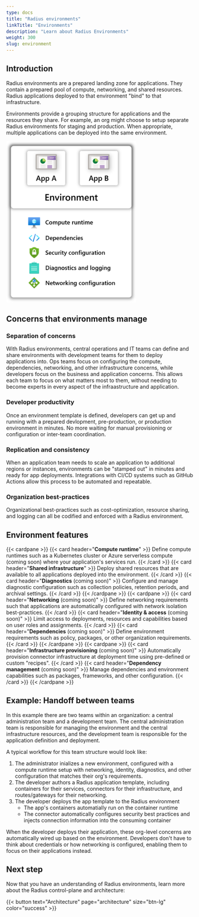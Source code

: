 ```yaml
---
type: docs
title: "Radius environments"
linkTitle: "Environments"
description: "Learn about Radius Environments"
weight: 300
slug: environment
---
```


## Introduction

Radius environments are a prepared landing zone for applications. They contain a prepared pool of compute, networking, and shared resources. Radius applications deployed to that environment "bind" to that infrastructure.

Environments provide a grouping structure for applications and the resources they share. For example, an org might choose to setup separate Radius environments for staging and production. When appropriate, multiple applications can be deployed into the same environment.



<img src="env-with-apps-example.png" alt="Diagram of multiple Radius environments deployed to Azure. One environment contains 1 app, the other environment contains multiple apps." width="350px" />

## Concerns that environments manage

### Separation of concerns

With Radius environments, central operations and IT teams can define and share environments with development teams for them to deploy applications into. Ops teams focus on configuring the compute, dependencies, networking, and other infrastructure concerns, while developers focus on the business and application concerns. This allows each team to focus on what matters most to them, without needing to become experts in every aspect of the infraastructure and application.

### Developer productivity

Once an environment template is defined, developers can get up and running with a prepared devlopment, pre-production, or production environment in minutes. No more waiting for manual provisioning or configuration or inter-team coordination.

### Replication and consistency

When an application team needs to scale an application to additional regions or instances, environments can be "stamped out" in minutes and ready for app deployments. Integrations with CI/CD systems such as GitHub Actions allow this process to be automated and repeatable.

### Organization best-practices

Organizational best-practices such as cost-optimization, resource sharing, and logging can all be codified and enforced with a Radius environment.

## Environment features

{{< cardpane >}}
{{< card header="**Compute runtime**" >}}
Define compute runtimes such as a Kubernetes cluster or Azure serverless compute (coming soon) where your application's services run.
{{< /card >}}
{{< card header="**Shared infrastructure**" >}}
Deploy shared resources that are available to all applications deployed into the environment.
{{< /card >}}
{{< card header="**Diagnostics** (coming soon)" >}}
Configure and manage diagnostic configuration such as collection policies, retention periods, and archival settings.
{{< /card >}}
{{< /cardpane >}}
{{< cardpane >}}
{{< card header="**Networking** (coming soon)" >}}
Define networking requirements such that applications are automatically configured with network isolation best-practices.
{{< /card >}}
{{< card header="**Identity & access** (coming soon)" >}}
Limit access to deployments, resources and capabilities based on user roles and assignments.
{{< /card >}}
{{< card header="**Dependencies** (coming soon)" >}}
Define environment requirements such as policy, packages, or other organization requirements.
{{< /card >}}
{{< /cardpane >}}
{{< cardpane >}}
{{< card header="**Infrastructure provisioning** (coming soon)" >}}
Automatically provision connector infrastructure at deployment time using pre-defined or custom "recipes".
{{< /card >}}
{{< card header="**Dependency management** (coming soon)" >}}
Manage dependencies and environment capabilities such as packages, frameworks, and other configuration.
{{< /card >}}
{{< /cardpane >}}

## Example: Handoff between teams

In this example there are two teams within an organization: a central administration team and a development team. The central administration team is responsible for managing the environment and the central infrastructure resources, and the development team is responsible for the application definition and deployment.

A typical workflow for this team structure would look like:

1. The administrator inializes a new environment, configured with a compute runtime setup with networking, identity, diagnostics, and other configuration that matches their org's requirements.
1. The developer authors a Radius application template, including containers for their services, connectors for their infrastructure, and routes/gateways for their networking.
1. The developer deploys the app template to the Radius environment
   - The app's containers automatially run on the container runtime
   - The connector automatically configures security best practices and injects connection information into the consuming container

When the developer deploys their application, these org-level concerns are automatically wired up based on the environment. Developers don't have to think about credentials or how networking is configured, enabling them to focus on their applications instead.

## Next step

Now that you have an understanding of Radius environments, learn more about the Radius control-plane and architecture:

{{< button text="Architecture" page="architecture" size="btn-lg" color="success" >}}

